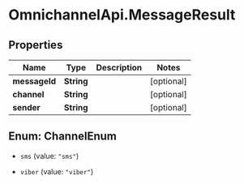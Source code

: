 # OmnichannelApi.MessageResult

## Properties
Name | Type | Description | Notes
------------ | ------------- | ------------- | -------------
**messageId** | **String** |  | [optional] 
**channel** | **String** |  | [optional] 
**sender** | **String** |  | [optional] 


<a name="ChannelEnum"></a>
## Enum: ChannelEnum


* `sms` (value: `"sms"`)

* `viber` (value: `"viber"`)




